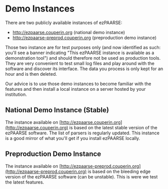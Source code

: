 # Demo Instances #

There are two publicly available instances of ezPAARSE:
* http://ezpaarse.couperin.org (national demo instance)
* http://ezpaarse-preprod.couperin.org (preproduction demo instance)

Those two instance are for test purposes only (and now identified as such: you'll see a banner indicating "This ezPAARSE instance is available as a demonstration tool") and should therefore not be used as production tools. They are very convenient to test small log files and play around with the software and discover its interface. The data you process is only kept for an hour and is then deleted. 

Our advice is to use those demo instances to become familiar with the features and then install a local instance on a server hosted by your institution.

## National Demo Instance (Stable) ##
The instance available on [http://ezpaarse.couperin.org](http://ezpaarse.couperin.org) is based on the latest stable version of the ezPAARSE software. The list of parsers is regularly updated. This instance is a good mirror of what you'll get if you install ezPAARSE locally.


## Preproduction Demo Instance ##
The instance available on [http://ezpaarse-preprod.couperin.org](http://ezpaarse-preprod.couperin.org) is based on the bleeding edge version of the ezPAARSE software (can be unstable).
This is were we test the latest features.
